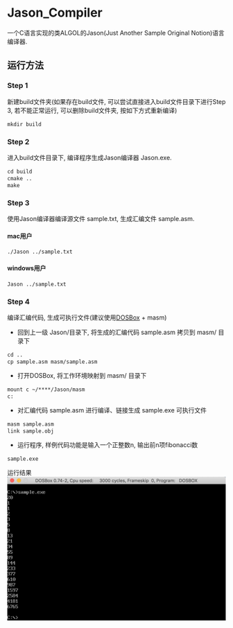 # Jason_Compiler
一个C语言实现的类ALGOL的Jason(Just Another Sample Original Notion)语言编译器.
## 运行方法
### Step 1
新建build文件夹(如果存在build文件, 可以尝试直接进入build文件目录下进行Step 3, 若不能正常运行, 可以删除build文件夹, 按如下方式重新编译)
```
mkdir build
```
### Step 2
进入build文件目录下, 编译程序生成Jason编译器 Jason.exe.
```
cd build
cmake ..
make
```
### Step 3
使用Jason编译器编译源文件 sample.txt, 生成汇编文件 sample.asm.
#### mac用户
```
./Jason ../sample.txt
```
#### windows用户
```
Jason ../sample.txt
```
### Step 4
编译汇编代码, 生成可执行文件(建议使用[DOSBox](https://www.dosbox.com/download.php?main=1) + masm)
* 回到上一级 Jason/目录下, 将生成的汇编代码 sample.asm 拷贝到 masm/ 目录下
```
cd ..
cp sample.asm masm/sample.asm
```
* 打开DOSBox, 将工作环境映射到 masm/ 目录下
```
mount c ~/****/Jason/masm
c:
```
* 对汇编代码 sample.asm 进行编译、链接生成 sample.exe 可执行文件
```
masm sample.asm
link sample.obj
```
* 运行程序, 样例代码功能是输入一个正整数n, 输出前n项fibonacci数
```
sample.exe
```
运行结果
![Result](Jason_sample_result.png)
